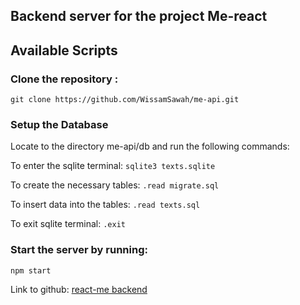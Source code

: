 ## Backend server for the project Me-react

## Available Scripts

### Clone the repository :
`git clone https://github.com/WissamSawah/me-api.git`

### Setup the Database

Locate to the directory me-api/db and run the following commands:

To enter the sqlite terminal:
`sqlite3 texts.sqlite`

To create the necessary tables:
`.read migrate.sql`

To insert data into the tables:
`.read texts.sql`

To exit sqlite terminal:
`.exit`

### Start the server by running:
`npm start`


Link to github: [react-me backend](https://github.com/WissamSawah/me-api)
